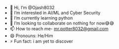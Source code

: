 - 👋 Hi, I’m @Ojash8032
- 👀 I’m interested in AI/ML and Cyber Security
- 🌱 I’m currently learning python
- 💞️ I’m looking to collaborate on nothing for now😅😅
- 📫 How to reach me- mr.potter8032@gmail.com
- 😄 Pronouns: He/Him
- ⚡ Fun fact: i am yet to discover

<!---
Ojash8032/Ojash8032 is a ✨ special ✨ repository because its `README.md` (this file) appears on your GitHub profile.
You can click the Preview link to take a look at your changes.
--->

